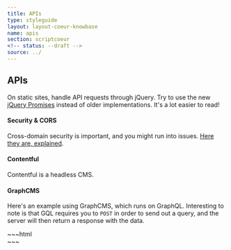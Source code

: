 ```yaml
---
title: APIs
type: styleguide
layout: layout-coeur-knowbase
name: apis
section: scriptcoeur
<!-- status: --draft -->
source: ../
---
```


<main markdown="1">


## APIs

On static sites, handle API requests through jQuery. Try to use the new [jQuery Promises](http://api.jquery.com/jquery.ajax/) instead of older implementations. It's a lot easier to read!

#### Security & CORS

Cross-domain security is important, and you might run into issues. [Here they are, explained](http://restlet.com/company/blog/2015/12/15/understanding-and-using-cors/).

#### Contentful

Contentful is a headless CMS.




#### GraphCMS

Here's an example using GraphCMS, which runs on GraphQL. Interesting to note is that GQL requires you to `POST` in order to send out a query, and the server will then return a response with the data. 

<div class="_styleguide-example">

  <div class="graphcms-response"></div>
  <script>
    // ATLX graphCMS example
    // needs to POST in order for query to work

    var auth = "bearer eyJ0eXAiOiJKV1QiLCJhbGciOiJIUzI1NiJ9.eyJpYXQiOjE1MDkwNTAxOTYsImNsaWVudElkIjoiY2l2Z29zNmNqMDE5MjAxODRucDAxZGRkMiIsInByb2plY3RJZCI6ImNqOThxbzJhbjZibmQwMTM2NG84ZnY0bDYiLCJwZXJtYW5lbnRBdXRoVG9rZW5JZCI6ImNqOTh4aXZ0ZTY5dzcwMTM1Nmh5czFjYnAifQ.okRpZjh4NtZBZbGpx9DheIqODVGs8OLhFlq8ZkeBfFk";

    var request = $.ajax({
      type: 'POST', //'GET',
      dataType: 'json',
      contentType: 'application/json',
      headers: {
        "authorization": auth,
      },
      data: '{"query": "query {allEvents {title}}"}',
      url: "https://api.graphcms.com/simple/v1/atlx",
      beforeSend: function( xhr ) {
        $('.graphcms-response').html('loading data...')
      }
    });

    request.done(function( data ) {
      console.log( "Done:", data);
      $('.graphcms-response').html(JSON.stringify(data));
    });

    request.fail(function( jqXHR, textStatus, errorThrown ) {
      console.log( "Fail:", jqXHR, textStatus, errorThrown);
    });

    request.always(function( data, textStatus, errorThrown ) {
      console.log( "Always:", data), textStatus, errorThrown;
    });

  </script>
</div>
~~~html
<div class="graphcms-response"></div>
<script>
  // ATLX graphCMS example
  // needs to POST in order for query to work

  var auth = "bearer eyJ0eXAiOiJKV1QiLCJhbGciOiJIUzI1NiJ9.eyJpYXQiOjE1MDkwNTAxOTYsImNsaWVudElkIjoiY2l2Z29zNmNqMDE5MjAxODRucDAxZGRkMiIsInByb2plY3RJZCI6ImNqOThxbzJhbjZibmQwMTM2NG84ZnY0bDYiLCJwZXJtYW5lbnRBdXRoVG9rZW5JZCI6ImNqOTh4aXZ0ZTY5dzcwMTM1Nmh5czFjYnAifQ.okRpZjh4NtZBZbGpx9DheIqODVGs8OLhFlq8ZkeBfFk";

  var request = $.ajax({
    type: 'POST', //'GET',
    dataType: 'json',
    contentType: 'application/json',
    headers: {
      "authorization": auth,
    },
    data: '{"query": "query {allEvents {title}}"}',
    url: "https://api.graphcms.com/simple/v1/atlx",
    beforeSend: function( xhr ) {
      $('.graphcms-response').html('loading data...')
    }
  });

  request.done(function( data ) {
    console.log( "Done:", data);
    $('.graphcms-response').html(JSON.stringify(data));
  });

  request.fail(function( jqXHR, textStatus, errorThrown ) {
    console.log( "Fail:", jqXHR, textStatus, errorThrown);
  });

  request.always(function( data, textStatus, errorThrown ) {
    console.log( "Always:", data), textStatus, errorThrown;
  });

</script>
~~~
<!-- 
  curl -H "Authorization: bearer eyJ0eXAiOiJKV1QiLCJhbGciOiJIUzI1NiJ9.eyJpYXQiOjE1MDkwNTAxOTYsImNsaWVudElkIjoiY2l2Z29zNmNqMDE5MjAxODRucDAxZGRkMiIsInByb2plY3RJZCI6ImNqOThxbzJhbjZibmQwMTM2NG84ZnY0bDYiLCJwZXJtYW5lbnRBdXRoVG9rZW5JZCI6ImNqOTh4aXZ0ZTY5dzcwMTM1Nmh5czFjYnAifQ.okRpZjh4NtZBZbGpx9DheIqODVGs8OLhFlq8ZkeBfFk" -H 'content-type: application/json' -X POST -d '
  {
   "query": "query {allRecords {title}}"
  }
  ' https://api.graphcms.com/simple/v1/ciz189ut5j9wl0185r42lvfzp


  curl -H 'content-type: application/json' -X POST -d '
  {
   "query": "query {allRecords {title}}"
  }
  ' https://api.graphcms.com/simple/v1/ciz189ut5j9wl0185r42lvfzp



  curl -H 'content-type: application/json' -X POST -d '
  {"query": "query {allEvents {title}}"}
  ' https://api.graphcms.com/simple/v1/atlx
 -->

</main>